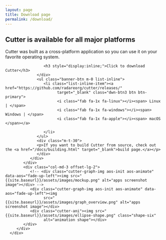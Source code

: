 ```yaml
---
layout: page
title: Download page
permalink: /download/
---
```


<section class="download-area bg-color1 p-b-130 p-t-100">
   <div class="container">
      <div class="download-wrapper">
         <div class="row">
            <div class="col-md-7">
               <div class="download-content">
                  <div class="section-title m-b-40">
                     <h2 class="big-font2">Cutter is available for all major platforms</h2>
                     <p>Cutter was built as a cross-platform application so you can use it on your favorite operating
                        system.</p>
                  </div>
                  <div class="m-b-30">

                     <h3 style="display:inline;">Click to download Cutter</h3>
                  </div>
                  <ul class="banner-btn m-0 list-inline">
                     <li class="list-inline-item"><a href="https://github.com/radareorg/cutter/releases/"
                           target="_blank" class="dwn-btn3 btn btn-primary">
                           <i class="fab fa-1x fa-linux"></i><span> Linux | </span>
                           <i class="fab fa-1x fa-windows"></i><span> Windows | </span>
                           <i class="fab fa-1x fa-apple"></i><span> macOS </span></a>

                     </li>
                  </ul>
                  <div class="m-t-30">
                  <p>If you want to build Cutter from source, check out the <a href="/docs/building.html" target="_blank">build page.</a></p>
                  </div>
               </div>
            </div>
            <div class="col-md-3 offset-lg-2">
               <!-- <div class="cutter-graph-img aos-init aos-animate" data-aos="fade-up-left"><img src="{{site.baseurl}}/assets/images/mockup.png" alt="apps screenshot image"></div> -->
               <div class="cutter-graph-img aos-init aos-animate" data-aos="fade-up-left"><img
                     src="{{site.baseurl}}/assets/images/graph_overview.png" alt="apps screenshot image"></div>
               <div class="cutter-ani"><img src="{{site.baseurl}}/assets/images/ellipse-shape.png" class="shape-six"
                     alt="animation shape"></div>
            </div>
         </div>
      </div>
   </div>
</section>